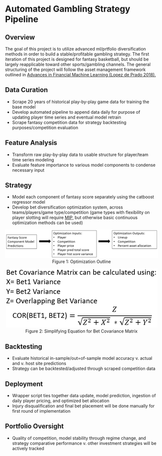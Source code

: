 # Automated Gambling Strategy Pipeline

## Overview
The goal of this project is to utilize advanced ml/prtfolio diversification methods in order to build a stable/profitable gambling strategy. The first iteration of this project is designed for fantasy basketball, but should be largely reapplicable toward other sports/gambling channels. The general structuring of the project will follow the asset management framework outlined in [Advances in Financial Machine Learning (Lopez de Prado 2018).](https://www.amazon.com/Advances-Financial-Machine-Learning-Marcos/dp/1119482089)

## Data Curation
* Scrape 20 years of historical play-by-play game data for training the base model
* Develop automated pipeline to append data daily for purpose of updating player time series and eventual model retrain
* Scrape fantasy competition data for strategy backtesting purposes/competition evaluation
## Feature Analysis
* Transform raw play-by-play data to usable structure for player/team time series modeling
* Evaluate feature importance to various model components to condense necessary input
## Strategy
* Model each component of fantasy score separately using the catboost regressor model
* Develop bet diversification optimization system, across teams/players/game type/competition (game types with flexibility on player slotting will require [MIP,](https://github.com/coin-or/python-mip) but otherwise basic continuous optimization methods can be used)

<div align="center">
  
![alt text](https://github.com/kark23/agamb/blob/master/figs/fig1.PNG?raw=true)
Figure 1: Optimization Outline

![alt text](https://github.com/kark23/agamb/blob/master/figs/fig2.PNG?raw=true)
Figure 2: Simplifying Equation for Bet Covariance Matrix

</div>

## Backtesting
* Evaluate historical in-sample/out=of-sample model accuracy v. actual and v. host site predictions
* Strategy can be backtested/adjusted through scraped competition data
## Deployment
* Wrapper script ties together data update, model prediction, ingestion of daily player pricing, and optimized bet allocation
* Injury disqualification and final bet placement will be done manually for first round of implementation
## Portfolio Oversight
* Quality of competition, model stability through regime change, and strategy comparative performance v. other investment strategies will be actively tracked

